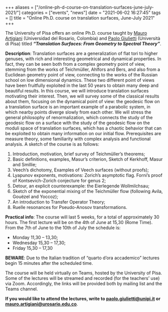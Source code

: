 +++
aliases = ["/online-ph-d-course-on-translation-surfaces-june-july-2021/"]
categories = ["events", "news"]
date = "2021-06-02 16:27:45"
tags = []
title = "Online Ph.D. course on translation surfaces, June-July 2021"
+++



The University of Pisa offers an online Ph.D. course taught by [Mauro Artigiani](https://m-artigiani.github.io/) (Universidad del Rosario, Colombia) and [Paolo Giulietti](https://sites.google.com/view/paologiulietti) (Università di Pisa) titled ***“Translation Surfaces: From Geometry to Spectral Theory”***.

**Description**: Translation surfaces are a generalization of flat tori to higher genuses, with rich and interesting geometrical and dynamical properties. In fact, they can be seen both from a complex geometry point of view, stemming from the works of Teichmüller, Ahlfors and Bers, and also from a Euclidean geometry point of view, connecting to the works of the Russian school on low dimensional dynamics. These two different point of views have been fruitfully exploited in the last 50 years to obtain many deep and beautiful results.
In this course, we will introduce translation surfaces motivating their interest. Then, we will survey some of the classical results about them, focusing on the dynamical point of view: the geodesic flow on a translation surface is an important example of a parabolic system, in which nearby points diverge slowly from each other. We will stress the general philosophy of renormalization, which connects the study of the geodesic flow on a surface with the study of the geodesic flow on the moduli space of translation surfaces, which has a chaotic behavior that can be exploited to obtain many information on our initial flow.
Prerequisites are measure theory, some familiarity with complex analysis and functional analysis.
A sketch of the course is as follows:

1. Introduction, motivation, brief survey of Teichmüller’s theorems;
2. Basic definitions, examples, Masur’s criterion, Sketch of Kerkhoff, Masur and Smillie;
3. Veech’s dichotomy, Examples of Veech surfaces (without proofs);
4. Lyapunov exponents, motivations: Zorich’s asymptotic flag. Forni’s proof of Kontsevich-Zorich conjecture for genus 2;
5. Detour, an explicit counterexample: the Eierlegende Wollmilchsau;
6. Sketch of the exponential mixing of the Teichmüller flow (following Avila, Gouëzel and Yoccoz);
7. An introduction to Transfer Operator Theory;
8. Ruelle resonances for Pseudo-Anosov transformations.

**Practical info**: The course will last 5 weeks, for a total of approximately 30 hours. The first lecture will be on the 4th of June at 15,30 (Rome Time). From the 7th of June to the 10th of July the schedule is:

- Monday 11,30 – 13,30;
- Wednesday 15,30 – 17,30;
- Friday 15,30 – 17,30

**BEWARE**: Due to the Italian tradition of “quarto d’ora accademico” lectures begin 15 minutes after the scheduled time.

The course will be held virtually on Teams, hosted by the University of Pisa. Some of the lectures will be streamed and recorded (for the teachers’ use) via Zoom. Accordingly, the links will be provided both by mailing list and the Teams channel.

**If you would like to attend the lectures, write to [paolo.giulietti@unipi.it](mailto:paolo.giulietti@unipi.it) or [mauro.artigiani@urosario.edu.co](mailto:mauro.artigiani@urosario.edu.co)**.
